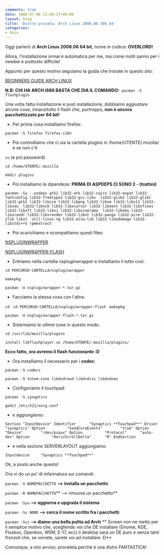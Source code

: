 ```yaml
---
comments: true
date: 2008-07-08 11:49:27+00:00
layout: blog
title: 'Distro provata: Arch Linux 2008.06 X86_64'
categories:
- Unix
---
```


Oggi parlerò di **Arch Linux 2008.06 64 bit**, nome in codice: **OVERLORD!**

Allora, l'installazione ormai è automatica per me, ma come molti sanno per i newbie è piuttosto difficile!

Appunto per questo motivo seguiamo la guida che trovate in questo sito:

[BEGINNERS GUIDE ARCH LINUX](http://www.archlinux.it/wiki/index.php?title=Beginners_Guide_(Italiano)#DON.27T_PANIC.21)

**N.B: CHI HA ARCH i686 BASTA CHE DIA IL COMANDO:**` pacman -S flashplugin`

Una volta fatta installazione e post installazione, dobbiamo aggiustare alcune cose, innanzitutto il flash che, purtroppo, **non è ancora pacchettizzato per 64 bit!**



	
  * Per prima cosa installiamo firefox:


`pacman -S firefox firefox-i18n`



	
  * Poi controlliamo che ci sia la cartella plugins in /home/UTENTE/.mozilla/ e se non c'è


`su` (e poi password)

`cd /home/UTENTE/.mozilla`

`mkdir plugins`



	
  * Poi installiamo le dipendeze: **PRIMA DI ASPDEPS CI SONO 2 - (trattini)**


`pacman -Sy --asdeps gtk2 lib32-atk lib32-cairo lib32-expat lib32-fontconfig lib32-freetype2 lib32-gcc-libs 
lib32-glib2 lib32-glibc lib32-gtk2 lib32-libice lib32-libpng lib32-libsm lib32-libx11 lib32-libxau 
lib32-libxcb lib32-libxcursor lib32-libxext lib32-libxfixes lib32-libxft lib32-libxi lib32-libxinerama 
lib32-libxmu lib32-libxrandr lib32-libxrender lib32-libxt lib32-pango lib32-pcre lib32-zlib libxt 
util-linux-ng lib32-alsa-lib lib32-libxdamage lib32-libstdc++5 rpmextract`



	
  * Poi scarichiamo e scompattiamo questi files:


[NSPLUGINWRAPPER](http://aur.archlinux.org/packages/nspluginwrapper/nspluginwrapper.tar.gz)

[NSPLUGINWRAPPER-FLASH](http://aur.archlinux.org/packages/nspluginwrapper-flash/nspluginwrapper-flash.tar.gz)



	
  * Entriamo nella cartella nspluginwrapper e installiamo il tutto così:


`cd PERCORSO-CARTELLA/nspluginwrapper`

`makepkg`

`pacman -U nspluginwrapper-*.tar.gz`



	
  * Facciamo la stessa cosa con l'altra:


`cd`
`
cd PERCORSO-CARTELLA/nspluginwrapper-flash`
`
makepkg`

`pacman -U nspluginwrapper-flash-*.tar.gz`



	
  * Sistemiamo le ultime cose in questo modo:


`cd /usr/lib/mozilla/plugins`

`install libflashplayer.so /home/UTENTE/.mozilla/plugins/`

**Ecco fatto, ora avremo il flash funzionante :D**



	
  * Ora installiamo il necessario per i **codec**:


`pacman -S codecs`

`pacman -S totem-xine libdvdread libdvdcss libdvdnav`



	
  * Configuriamo il touchpad:


`pacman -S synaptics`

`gedit /etc/X11/xorg.conf`



	
  * e aggiungiamo:


`Section "InputDevice"
Identifier      "Synaptics **Touchpad**"
Driver          "synaptics"
Option          "SendCoreEvents"        "true"
Option          "Device"        "/dev/psaux"
Option          "Protocol"      "auto-dev"
Option          "HorizScrollDelta"      "0"
EndSection`



	
  * e nella sezione SERVERLAYOUT aggiungiamo:


`Inputdevice     "Synaptics **Touchpad**"`

Ok, a posto anche questo!

Ora vi do un po' di infarinatura sui comandi:

`pacman -S NOMEPACCHETTO` **--> installa un pacchetto**

`pacman -R NOMEPACCHETTO`** --> rimuove un pacchetto**

`pacman -Syu` **--> aggiorna e upgrada il sistema**

`pacman -Ss NOME` **--> cerca il nome scritto fra i pacchetti**

`pacman -Scc` **--> diamo una bella pulita ad Arch**
**
Screen non ne metto per il semplice motivo che, scegliendo voi che DE installare (Gnome, KDE, Fluxbox, Openbox, WIIM, E-17, ecc) il desktop sarà un DE puro e senza tanti fronzoli che, se vorrete, sarete voi ad installare :D**

Comunque, a mio avviso, provatela perchè è una distro FANTASTICA!
